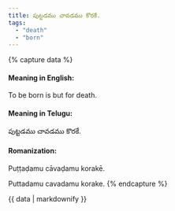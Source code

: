 ```yaml
---
title: పుట్టడము చావడము కొరకే.
tags:
  - "death"
  - "born"
---
```


{% capture data %}
#### Meaning in English:
To be born is but for death.

#### Meaning in Telugu:
పుట్టడము చావడము కొరకే.

#### Romanization:
Puṭṭaḍamu cāvaḍamu korakē.

Puttadamu cavadamu korake.
{% endcapture %}

{{ data | markdownify }}

